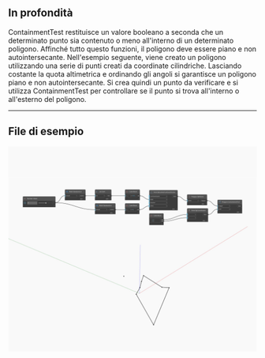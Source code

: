## In profondità
ContainmentTest restituisce un valore booleano a seconda che un determinato punto sia contenuto o meno all'interno di un determinato poligono. Affinché tutto questo funzioni, il poligono deve essere piano e non autointersecante. Nell'esempio seguente, viene creato un poligono utilizzando una serie di punti creati da coordinate cilindriche. Lasciando costante la quota altimetrica e ordinando gli angoli si garantisce un poligono piano e non autointersecante. Si crea quindi un punto da verificare e si utilizza ContainmentTest per controllare se il punto si trova all'interno o all'esterno del poligono.
___
## File di esempio

![ContainmentTest](./Autodesk.DesignScript.Geometry.Polygon.ContainmentTest_img.jpg)

